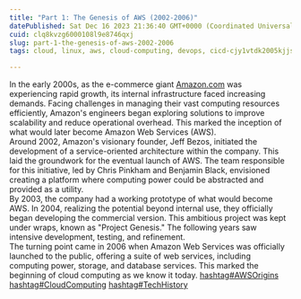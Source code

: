 ```yaml
---
title: "Part 1: The Genesis of AWS (2002-2006)"
datePublished: Sat Dec 16 2023 21:36:40 GMT+0000 (Coordinated Universal Time)
cuid: clq8kvzg6000108l9e8746qxj
slug: part-1-the-genesis-of-aws-2002-2006
tags: cloud, linux, aws, cloud-computing, devops, cicd-cjy1vtdk2005kjjs17n8couc3

---
```


In the early 2000s, as the e-commerce giant [Amazon.com](http://amazon.com/) was experiencing rapid growth, its internal infrastructure faced increasing demands. Facing challenges in managing their vast computing resources efficiently, Amazon's engineers began exploring solutions to improve scalability and reduce operational overhead. This marked the inception of what would later become Amazon Web Services (AWS).  
Around 2002, Amazon's visionary founder, Jeff Bezos, initiated the development of a service-oriented architecture within the company. This laid the groundwork for the eventual launch of AWS. The team responsible for this initiative, led by Chris Pinkham and Benjamin Black, envisioned creating a platform where computing power could be abstracted and provided as a utility.  
By 2003, the company had a working prototype of what would become AWS. In 2004, realizing the potential beyond internal use, they officially began developing the commercial version. This ambitious project was kept under wraps, known as "Project Genesis." The following years saw intensive development, testing, and refinement.  
The turning point came in 2006 when Amazon Web Services was officially launched to the public, offering a suite of web services, including computing power, storage, and database services. This marked the beginning of cloud computing as we know it today. [hashtag#AWSOrigins](https://www.linkedin.com/feed/hashtag/?keywords=awsorigins&highlightedUpdateUrns=urn%3Ali%3Aactivity%3A7140424877701857280) [hashtag#CloudComputing](https://www.linkedin.com/feed/hashtag/?keywords=cloudcomputing&highlightedUpdateUrns=urn%3Ali%3Aactivity%3A7140424877701857280) [hashtag#TechHistory](https://www.linkedin.com/feed/hashtag/?keywords=techhistory&highlightedUpdateUrns=urn%3Ali%3Aactivity%3A7140424877701857280)